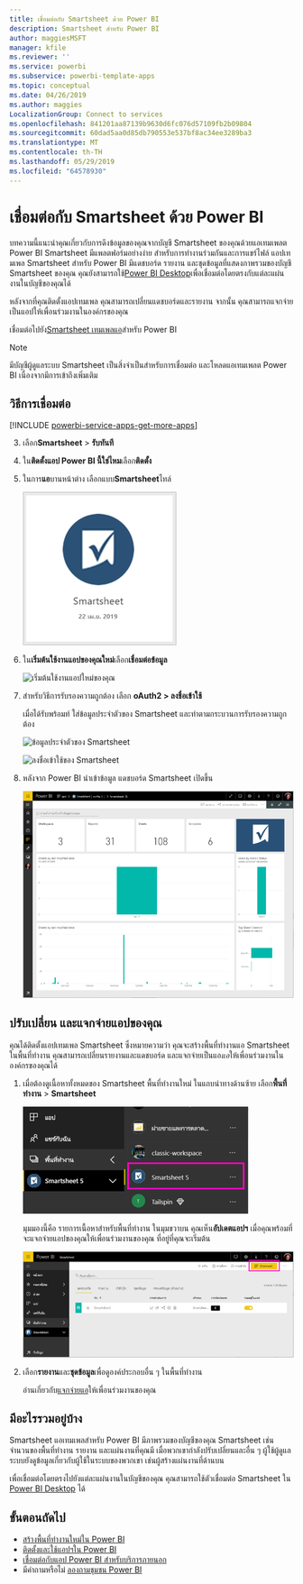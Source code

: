 ```yaml
---
title: เชื่อมต่อกับ Smartsheet ด้วย Power BI
description: Smartsheet สำหรับ Power BI
author: maggiesMSFT
manager: kfile
ms.reviewer: ''
ms.service: powerbi
ms.subservice: powerbi-template-apps
ms.topic: conceptual
ms.date: 04/26/2019
ms.author: maggies
LocalizationGroup: Connect to services
ms.openlocfilehash: 841201aa87139b9630d6fc076d57109fb2b09804
ms.sourcegitcommit: 60dad5aa0d85db790553e537bf8ac34ee3289ba3
ms.translationtype: MT
ms.contentlocale: th-TH
ms.lasthandoff: 05/29/2019
ms.locfileid: "64578930"
---
```

# <a name="connect-to-smartsheet-with-power-bi"></a>เชื่อมต่อกับ Smartsheet ด้วย Power BI
บทความนี้แนะนำคุณเกี่ยวกับการดึงข้อมูลของคุณจากบัญชี Smartsheet ของคุณด้วยแอเทมเพลต Power BI Smartsheet มีแพลตฟอร์มอย่างง่าย สำหรับการทำงานร่วมกันและการแชร์ไฟล์ แอปเทมเพล Smartsheet สำหรับ Power BI มีแดชบอร์ด รายงาน และชุดข้อมูลที่แสดงภาพรวมของบัญชี Smartsheet ของคุณ คุณยังสามารถใช้[Power BI Desktop](desktop-connect-to-data.md)เพื่อเชื่อมต่อโดยตรงกับแต่ละแผ่นงานในบัญชีของคุณได้ 

หลังจากที่คุณติดตั้งแอปเทมเพล คุณสามารถเปลี่ยนแดชบอร์ดและรายงาน จากนั้น คุณสามารถแจกจ่ายเป็นแอปให้เพื่อนร่วมงานในองค์กรของคุณ

เชื่อมต่อไปยัง[Smartsheet เทมเพลแอ](https://app.powerbi.com/groups/me/getdata/services/smartsheet)สำหรับ Power BI

>[!NOTE]
>มีบัญชีผู้ดูแลระบบ Smartsheet เป็นสิ่งจำเป็นสำหรับการเชื่อมต่อ และโหลดแอเทมเพลต Power BI เนื่องจากมีการเข้าถึงเพิ่มเติม

## <a name="how-to-connect"></a>วิธีการเชื่อมต่อ

[!INCLUDE [powerbi-service-apps-get-more-apps](./includes/powerbi-service-apps-get-more-apps.md)]

3. เลือก**Smartsheet** \> **รับทันที**
4. ใน**ติดตั้งแอป Power BI นี้ใช่ไหม**เลือก**ติดตั้ง**
4. ในการ**แอ**บานหน้าต่าง เลือกแบบ**Smartsheet**ไทล์

    ![ไทล์ของแอป power BI Smartsheet](media/service-connect-to-smartsheet/power-bi-smartsheet-tile.png)

6. ใน**เริ่มต้นใช้งานแอปของคุณใหม่**เลือก**เชื่อมต่อข้อมูล**

    ![เริ่มต้นใช้งานแอปใหม่ของคุณ](media/service-tutorial-connect-to-github/power-bi-github-app-tutorial-connect-data.png)

4. สำหรับวิธีการรับรองความถูกต้อง เลือก **oAuth2 \> ลงชื่อเข้าใช้**
   
   เมื่อได้รับพร้อมท์ ใส่ข้อมูลประจำตัวของ Smartsheet และทำตามกระบวนการรับรองความถูกต้อง
   
   ![ข้อมูลประจำตัวของ Smartsheet](media/service-connect-to-smartsheet/creds.png)
   
   ![ลงชื่อเข้าใช้ของ Smartsheet](media/service-connect-to-smartsheet/creds2.png)

5. หลังจาก Power BI นำเข้าข้อมูล แดชบอร์ด Smartsheet เปิดขึ้น
   
   ![แดชบอร์ด Smartsheet](media/service-connect-to-smartsheet/power-bi-smartsheet-dashboard.png)

## <a name="modify-and-distribute-your-app"></a>ปรับเปลี่ยน และแจกจ่ายแอปของคุณ

คุณได้ติดตั้งแอปเทมเพล Smartsheet ซึ่งหมายความว่า คุณจะสร้างพื้นที่ทำงานแอ Smartsheet ในพื้นที่ทำงาน คุณสามารถเปลี่ยนรายงานและแดชบอร์ด และแจกจ่ายเป็นแอ*แอ*ให้เพื่อนร่วมงานในองค์กรของคุณได้ 

1. เมื่อต้องดูเนื้อหาทั้งหมดของ Smartsheet พื้นที่ทำงานใหม่ ในแถบนำทางด้านซ้าย เลือก**พื้นที่ทำงาน** > **Smartsheet** 

    ![พื้นที่ทำงาน Smartsheet ในบานหน้าต่างนำทางด้านซ้าย](media/service-connect-to-smartsheet/power-bi-smartsheet-workspace.png)

    มุมมองนี้คือ รายการเนื้อหาสำหรับพื้นที่ทำงาน ในมุมขวาบน คุณเห็น**อัปเดตแอปฯ** เมื่อคุณพร้อมที่จะแจกจ่ายแอปของคุณให้เพื่อนร่วมงานของคุณ ที่อยู่ที่คุณจะเริ่มต้น 

    ![รายการเนื้อหา Smartsheet](media/service-connect-to-smartsheet/power-bi-smartsheet-workspace-content.png)

2. เลือก**รายงาน**และ**ชุดข้อมูล**เพื่อดูองค์ประกอบอื่น ๆ ในพื้นที่ทำงาน

    อ่านเกี่ยวกับ[แจกจ่ายแอ](service-create-distribute-apps.md)ให้เพื่อนร่วมงานของคุณ

## <a name="whats-included"></a>มีอะไรรวมอยู่บ้าง
Smartsheet แอเทมเพลสำหรับ Power BI มีภาพรวมของบัญชีของคุณ Smartsheet เช่นจำนวนของพื้นที่ทำงาน รายงาน และแผ่นงานที่คุณมี เมื่อพวกเขากำลังปรับเปลี่ยนและอื่น ๆ ผู้ใช้ผู้ดูแลระบบยังดูข้อมูลเกี่ยวกับผู้ใช้ในระบบของพวกเขา เช่นผู้สร้างแผ่นงานที่ด้านบน  

เพื่อเชื่อมต่อโดยตรงไปยังแต่ละแผ่นงานในบัญชีของคุณ คุณสามารถใช้ตัวเชื่อมต่อ Smartsheet ใน [Power BI Desktop](desktop-connect-to-data.md) ได้  

## <a name="next-steps"></a>ขั้นตอนถัดไป

* [สร้างพื้นที่ทำงานใหม่ใน Power BI](service-create-the-new-workspaces.md)
* [ติดตั้งและใช้แอปฯใน Power BI](consumer/end-user-apps.md)
* [เชื่อมต่อกับแอป Power BI สำหรับบริการภายนอก](service-connect-to-services.md)
* มีคำถามหรือไม่ [ลองถามชุมชน Power BI](http://community.powerbi.com/)